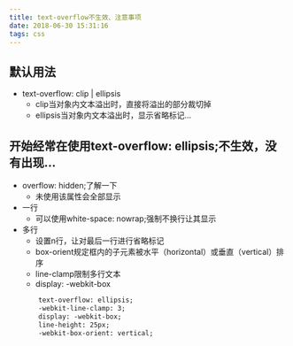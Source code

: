 ```yaml
---
title: text-overflow不生效、注意事项
date: 2018-06-30 15:31:16
tags: css
---
```


## 默认用法
- text-overflow: clip | ellipsis
    - clip当对象内文本溢出时，直接将溢出的部分裁切掉
    - ellipsis当对象内文本溢出时，显示省略标记...

## 开始经常在使用text-overflow: ellipsis;不生效，没有出现...
- overflow: hidden;了解一下
    - 未使用该属性会全部显示
- 一行
    - 可以使用white-space: nowrap;强制不换行让其显示
- 多行
    - 设置n行，让对最后一行进行省略标记
    - box-orient规定框内的子元素被水平（horizontal）或垂直（vertical）排序
    - line-clamp限制多行文本
    - display: -webkit-box
    ``` html
        text-overflow: ellipsis;
        -webkit-line-clamp: 3;
        display: -webkit-box;
        line-height: 25px;
        -webkit-box-orient: vertical;
    ```
